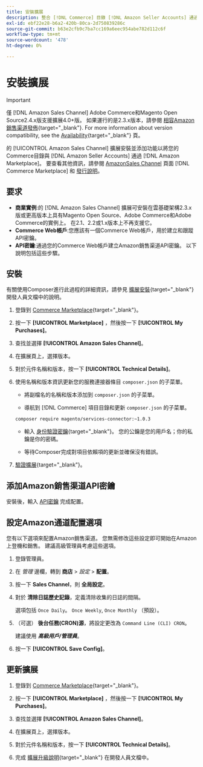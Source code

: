 ```yaml
---
title: 安裝擴展
description: 整合 [!DNL Commerce] 目錄 [!DNL Amazon Seller Accounts] 通過 [!DNL Amazon Marketplace]，下載並安裝AmazonSales Channel擴展。
exl-id: ebf22e28-b6a2-420b-80ca-2d750839286c
source-git-commit: b63e2cfb9c7ba7cc169a6eec954abe782d112c6f
workflow-type: tm+mt
source-wordcount: '478'
ht-degree: 0%

---
```


# 安裝擴展

>[!IMPORTANT]
>
>僅 [!DNL Amazon Sales Channel] Adobe Commerce和Magento Open Source2.4.x版支援擴展4.0+版。 如果運行的是2.3.x版本，請參閱 [相容Amazon銷售渠道發佈](https://docs.magento.com/user-guide/v2.3/sales-channels/amazon/amazon-sales-channel.html){target="_blank"}. For more information about version compatibility, see the [Availability](https://devdocs.magento.com/release/availability.html){target="_blank"} 頁。

的 [!UICONTROL Amazon Sales Channel] 擴展安裝並添加功能以將您的Commerce目錄與 [!DNL Amazon Seller Accounts] 通過 [!DNL Amazon Marketplace]。 要查看其他資訊，請參閱 [AmazonSales Channel](https://marketplace.magento.com/magento-module-amazon.html) 頁面 [!DNL Commerce Marketplace] 和 [發行說明](release-notes.md)。

## 要求

- **商業實例**:的 [!DNL Amazon Sales Channel] 擴展可安裝在雲基礎架構2.3.x版或更高版本上具有Magento Open Source、Adobe Commerce和Adobe Commerce的實例上。 在2.1、2.2或1.x版本上不再支援它。
- **Commerce Web帳戶**:您應該有一個Commerce Web帳戶，用於建立和跟蹤API密鑰。
- **API密鑰**:通過您的Commerce Web帳戶建立Amazon銷售渠道API密鑰。 以下說明包括這些步驟。

## 安裝

有關使用Composer進行此過程的詳細資訊，請參見 [擴展安裝](https://devdocs.magento.com/extensions/install/){target="_blank"} 開發人員文檔中的說明。

1. 登錄到 [Commerce Marketplace](https://marketplace.magento.com/customer/account/){target="_blank"}。

1. 按一下 **[!UICONTROL Marketplace]** ，然後按一下 **[!UICONTROL My Purchases]**。

1. 查找並選擇 **[!UICONTROL Amazon Sales Channel]**。

1. 在擴展頁上，選擇版本。

1. 對於元件名稱和版本，按一下 **[!UICONTROL Technical Details]**。

1. 使用名稱和版本資訊更新您的服務連接器條目 `composer.json` 的子菜單。

   - 將副檔名的名稱和版本添加到 `composer.json` 的子菜單。

   - 導航到 [!DNL Commerce] 項目目錄和更新 `composer.json` 的子菜單。

   ```bash
   composer require magento/services-connector:~1.0.3
   ```

   - 輸入 [身份驗證密鑰](https://devdocs.magento.com/guides/v2.4/install-gde/prereq/connect-auth.html){target="_blank"}。 您的公鑰是您的用戶名；你的私鑰是你的密碼。

   - 等待Composer完成對項目依賴項的更新並確保沒有錯誤。


1. [驗證擴展](https://devdocs.magento.com/extensions/install/#verify-the-extension){target="_blank"}。

## 添加Amazon銷售渠道API密鑰

安裝後，輸入 [API密鑰](./amazon-verify-api-key.md) 完成配置。

## 設定Amazon通道配置選項

您有以下選項來配置Amazon銷售渠道。 您無需修改這些設定即可開始在Amazon上登機和銷售。 建議高級管理員考慮這些選項。

1. 登錄管理員。

1. 在 _管理_ 邊欄，轉到 **商店** > _設定_ > **配置**。

1. 按一下 **Sales Channel**，則 **全局設定**。

1. 對於 **清除日誌歷史記錄**，定義清除收集的日誌的間隔。

   選項包括 `Once Daily`。 `Once Weekly`, `Once Monthly` （預設）。

1. （可選） **後台任務(CRON)源**，將設定更改為 `Command Line (CLI) CRON`。

   建議使用 **_高級用戶/管理員_**。

1. 按一下 **[!UICONTROL Save Config]**。

## 更新擴展

1. 登錄到 [Commerce Marketplace](https://marketplace.magento.com/customer/account/){target="_blank"}。

1. 按一下 **[!UICONTROL Marketplace]** ，然後按一下 **[!UICONTROL My Purchases]**。

1. 查找並選擇 **[!UICONTROL Amazon Sales Channel]**。

1. 在擴展頁上，選擇版本。

1. 對於元件名稱和版本，按一下 **[!UICONTROL Technical Details]**。

1. 完成 [擴展升級說明](https://devdocs.magento.com/extensions/install/#upgrade-an-extension){target="_blank"} 在開發人員文檔中。
